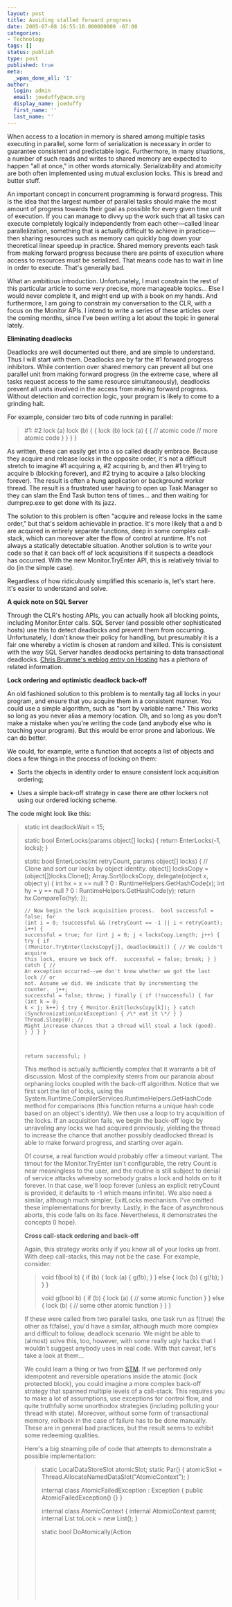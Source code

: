 ```yaml
---
layout: post
title: Avoiding stalled forward progress
date: 2005-07-08 16:55:10.000000000 -07:00
categories:
- Technology
tags: []
status: publish
type: post
published: true
meta:
  _wpas_done_all: '1'
author:
  login: admin
  email: joeduffy@acm.org
  display_name: joeduffy
  first_name: ''
  last_name: ''
---
```

When access to a location in memory is shared among multiple tasks executing in
parallel, some form of serialization is necessary in order to guarantee
consistent and predictable logic. Furthermore, in many situations, a number of
such reads and writes to shared memory are expected to happen "all at once," in
other words atomically. Serializability and atomicity are both often
implemented using mutual exclusion locks. This is bread and butter stuff.

An important concept in concurrent programming is forward progress. This is the
idea that the largest number of parallel tasks should make the most amount of
progress towards their goal as possible for every given time unit of execution.
If you can manage to divvy up the work such that all tasks can execute
completely logically independently from each other—called linear
parallelization, something that is actually difficult to achieve in
practice—then sharing resources such as memory can quickly bog down your
theoretical linear speedup in practice. Shared memory prevents each task from
making forward progress because there are points of execution where access to
resources must be serialized. That means code has to wait in line in order to
execute. That's generally bad.

What an ambitious introduction. Unfortunately, I must constrain the rest of
this particular article to some very precise, more manageable topics… Else I
would never complete it, and might end up with a book on my hands. And
furthermore, I am going to constrain my conversation to the CLR, with a focus
on the Monitor APIs. I intend to write a series of these articles over the
coming months, since I've been writing a lot about the topic in general lately.

**Eliminating deadlocks**

Deadlocks are well documented out there, and are simple to understand. Thus I
will start with them. Deadlocks are by far the #1 forward progress inhibitors.
While contention over shared memory can prevent all but one parallel unit from
making forward progress (in the extreme case, where all tasks request access to
the same resource simultaneously), deadlocks prevent all units involved in the
access from making forward progress. Without detection and correction logic,
your program is likely to come to a grinding halt.

For example, consider two bits of code running in parallel:

> #1:                        #2 lock (a)                   lock (b) {
> { lock (b)                   lock (a) {                          { // atomic
> code             // more atomic code }                          } }
> }

As written, these can easily get into a so called deadly embrace. Because they
acquire and release locks in the opposite order, it's not a difficult stretch
to imagine #1 acquiring a, #2 acquiring b, and then #1 trying to acquire b
(blocking forever), and #2 trying to acquire a (also blocking forever). The
result is often a hung application or background worker thread. The result is a
frustrated user having to open up Task Manager so they can slam the End Task
button tens of times… and then waiting for dumprep.exe to get done with its
jazz.

The solution to this problem is often "acquire and release locks in the same
order," but that's seldom achievable in practice. It's more likely that a and b
are acquired in entirely separate functions, deep in some complex call-stack,
which can moreover alter the flow of control at runtime. It's not always a
statically detectable situation. Another solution is to write your code so that
it can back off of lock acquisitions if it suspects a deadlock has occurred.
With the new Monitor.TryEnter API, this is relatively trivial to do (in the
simple case).

Regardless of how ridiculously simplified this scenario is, let's start here.
It's easier to understand and solve.

**A quick note on SQL Server**

Through the CLR's hosting APIs, you can actually hook all blocking points,
including Monitor.Enter calls. SQL Server (and possible other sophisticated
hosts) use this to detect deadlocks and prevent them from occurring.
Unfortunately, I don't know their policy for handling, but presumably it is a
fair one whereby a victim is chosen at random and killed. This is consistent
with the way SQL Server handles deadlocks pertaining to data transactional
deadlocks. [Chris Brumme's weblog entry on
Hosting](http://blogs.msdn.com/cbrumme/archive/2004/02/21/77595.aspx) has a
plethora of related information.

**Lock ordering and optimistic deadlock back-off**

An old fashioned solution to this problem is to mentally tag all locks in your
program, and ensure that you acquire them in a consistent manner. You could use
a simple algorithm, such as "sort by variable name." This works so long as you
never alias a memory location. Oh, and so long as you don't make a mistake when
you're writing the code (and anybody else who is touching your program). But
this would be error prone and laborious. We can do better.

We could, for example, write a function that accepts a list of objects and does
a few things in the process of locking on them:

- Sorts the objects in identity order to ensure consistent lock acquisition
  ordering;

- Uses a simple back-off strategy in case there are other lockers not using our
  ordered locking scheme.

The code might look like this:

> static int deadlockWait = 15;
>
>
>
> static bool EnterLocks(params object[] locks) { return EnterLocks(-1, locks);
> }
>
>
>
> static bool EnterLocks(int retryCount, params object[] locks) { // Clone and
> sort our locks by object identity.  object[] locksCopy =
> (object[])locks.Clone(); Array.Sort<object>(locksCopy, delegate(object x,
> object y) { int hx = x == null ? 0 : RuntimeHelpers.GetHashCode(x); int hy =
> y == null ? 0 : RuntimeHelpers.GetHashCode(y); return hx.CompareTo(hy); });
>
>
>
>     // Now begin the lock acquisition process.  bool successful = false; for
>     (int i = 0; !successful && (retryCount == -1 || i < retryCount); i++) {
>     successful = true; for (int j = 0; j < locksCopy.Length; j++) { try { if
>     (!Monitor.TryEnter(locksCopy[j], deadlockWait)) { // We couldn't acquire
>     this lock, ensure we back off.  successful = false; break; } } catch { //
>     An exception occurred--we don't know whether we got the last lock // or
>     not. Assume we did. We indicate that by incrementing the counter.  j++;
>     successful = false; throw; } finally { if (!successful) { for (int k = 0;
>     k < j; k++) { try { Monitor.Exit(locksCopy[k]); } catch
>     (SynchronizationLockException) { /\* eat it \*/ } } Thread.Sleep(0); //
>     Might increase chances that a thread will steal a lock (good).  } } } }
>
>
>
>     return successful; }

This method is actually sufficiently complex that it warrants a bit of
discussion. Most of the complexity stems from our paranoia about orphaning
locks coupled with the back-off algorithm. Notice that we first sort the list
of locks, using the System.Runtime.CompilerServices.RuntimeHelpers.GetHashCode
method for comparisons (this function returns a unique hash code based on an
object's identity). We then use a loop to try acquisition of the locks. If an
acquisition fails, we begin the back-off logic by unraveling any locks we had
acquired previously, yielding the thread to increase the chance that another
possibly deadlocked thread is able to make forward progress, and starting over
again.

Of course, a real function would probably offer a timeout variant. The timout
for the Monitor.TryEnter isn't configurable, the retry Count is near
meaningless to the user, and the routine is still subject to denial of service
attacks whereby somebody grabs a lock and holds on to it forever. In that case,
we'll loop forever (unless an explicit retryCount is provided, it defaults to
-1 which means infinite). We also need a similar, although much simpler,
ExitLocks mechanism. I've omitted these implementations for brevity. Lastly, in
the face of asynchronous aborts, this code falls on its face. Nevertheless, it
demonstrates the concepts (I hope).

**Cross call-stack ordering and back-off**

Again, this strategy works only if you know all of your locks up front. With
deep call-stacks, this may not be the case. For example, consider:

> void f(bool b) { if (b) { lock (a) { g(!b); } } else { lock (b) { g(!b); } }
> }
>
>
>
> void g(bool b) { if (b) { lock (a) { // some atomic function } } else { lock
> (b) { // some other atomic function } } }

If these were called from two parallel tasks, one task run as f(true) the other
as f(false), you'd have a similar, although much more complex and difficult to
follow, deadlock scenario. We might be able to (almost) solve this, too,
however, with some really ugly hacks that I wouldn't suggest anybody uses in
real code. With that caveat, let's take a look at them…

We could learn a thing or two from
[STM](http://research.microsoft.com/%7Esimonpj/papers/stm/index.htm). If we
performed only idempotent and reversible operations inside the atomic (lock
protected block), you could imagine a more complex back-off strategy that
spanned multiple levels of a call-stack. This requires you to make a lot of
assumptions, use exceptions for control flow, and quite truthfully some
unorthodox strategies (including polluting your thread with state). Moreover,
without some form of transactional memory, rollback in the case of failure has
to be done manually. These are in general bad practices, but the result seems
to exhibit some redeeming qualities.

Here's a big steaming pile of code that attempts to demonstrate a possible
implementation:

> static LocalDataStoreSlot atomicSlot; static Par() { atomicSlot =
> Thread.AllocateNamedDataSlot("AtomicContext"); }
>
>
>
> internal class AtomicFailedException : Exception { public
> AtomicFailedException() {} }
>
>
>
> internal class AtomicContext { internal AtomicContext parent; internal
> List<object> toLock = new List<object>(); }
>
>
>
> static bool DoAtomically(Action<object> action, params object[] locks) {
> return DoAtomically(action, null, locks); }
>
>
>
> static bool DoAtomically(Action<object> action, Action<object> cleanup,
> params object[] locks) { return DoAtomically(action, cleanup, 10, locks); }
>
>
>
> static bool DoAtomically(Action<object> action, Action<object> cleanup, int
> retryCount, params object[] locks) { bool entered = false;
>
>
>
>     // We have to maintain our context so that we can unravel the parent
>     correctly.  AtomicContext ctx = new AtomicContext();
>     ctx.toLock.AddRange(locks); ctx.parent =
>     (AtomicContext)Thread.GetData(atomicSlot); Thread.SetData(atomicSlot,
>     ctx); try { for (int i = 0; !entered && i < retryCount; i++) { if
>     (entered = EnterLocks(10, ctx.toLock.ToArray())) { bool retryRequested =
>     false; try { action(null); } catch (AtomicFailedException) { if (cleanup
>     != null) cleanup(null); retryRequested = true; } finally { if (entered)
>     ExitLocks(locks); if (retryRequested) entered = false; } } } } finally {
>     // Reset the context to what it was before we polluted it.  AtomicContext
>     cctx = (AtomicContext)Thread.GetData(atomicSlot);
>     Thread.SetData(atomicSlot, cctx.parent); if (!entered && cctx.parent !=
>     null) { cctx.parent.toLock.AddRange(cctx.toLock); throw new
>     AtomicFailedException(); } }
>
>
>
>     return entered; }

The last overload is obviously the most complex, and the meat of the
implementation. DoAtomically uses a back-off strategy not unlike the first
EnterLocks function. In fact, it uses EnterLocks for lock acquisition.
DoAtomically maintains a context of the locks that must be acquired, and can be
chained such that there is a parent/child relationship between two contexts
(representing multiple DoAtomically calls in a single call stack).

The function then goes ahead and attempts to acquire each object that much be
locked. If it succeeds, it calls the delegate that was supplied as an argument.
This delegate can likewise make DoAtomically calls which will recursively
detect deadlocks and perform escalation if they occur. Note: there is some
noise here. Because of the small timeout we use, a function that holds a lock
for an extended period of time can give the impression of a deadlock. This
number could probably use some tuning. Further, I haven't tested the
interaction between this code and non-DoAtomically code. Presumably, it would
be more succeptable to livelock, but wouldn't actually fail or deadlock
(assuming the other code doesn't mount a denial of service).

The escalation policy we use is to perform cleanup logic (since we tried to
execute the action, there could be broken invariants that must be restored),
mutate the parent context so that it will attempt to acquire the locks the
child tried to acquire (and failed), and essentially unravel the stack to the
parent (using an exception—ugh—I think continuations would make this a much
prettier situation). The parent then tries to acquire its own locks in addition
to the child locks that got escalated. This can be an arbitrarily nested
call-stack, so a parent could end up with more than just a single child's locks
to acquire. But this ensures an entire call stack's worth of locks are acquired
in an ordered fashion, and furthermore backed off of all at once. The obvious
downside to this approach is that you end up taking a coarser grained lock than
necessary, but with the benefit of avoiding deadlocks.

Assuming all of the back off and retry succeeds, it will return a true
indicating success. If it doesn't, and it's exhausted all of its retries and
escalation space, the topmost atomic block will simply return false to indicate
failure. Honestly, an exception in this case might be more appropriate.

**An overly simple example**

A small test function that uses this (sorry, I didn't have time to write up a
more complex one), is as follows:

> static int i = 0; static object x = new object(); static object y = new
> object();
>
>
>
> static void Main() { List<Thread> ts = new List<Thread>(); for (int j = 0; j
> < 20; j++) { Thread t = new Thread(new ThreadStart(delegate {
> DoAtomically(delegate { i++; Console.WriteLine("{0}, {1}",
> Thread.CurrentThread.ManagedThreadId, i); i--; }, x, y); })); ts.Add(t); }
>
>
>
>     ts.ForEach(delegate (Thread t) { t.Start(); }); ts.ForEach(delegate
>     (Thread t) { t.Join(); }); }

Of course, all threads should print out the number 1.

**A brief word on livelock**

A quick word on livelock with the above design. With an escalation policy as
defined above—your standard back-off, yield, and retry—it is highly
susceptible to live-lock. This is a situation where code is trying to make
progress, but chasing its own tail, or continually hitting conflicts. Consider
what happens if a very long block and a very short block are competing in a
deadlock fashion for the same resources.

The policy defined above will always back-off and retry, meaning that a short
transaction has less work to do in order to perform its task. If the larger
block is higher priority than the smaller one, we're unfairly favoring the
small block simply due to its size. But similarly, a long running block could
acquire a lot of resources, and the smaller block could quickly try (and retry)
to acquire locks, fail, and give up.

Lock leveling or some more intelligent queuing system might help out here. But
I've written enough already.

**Future topics**

If you're interested in a particular concurrency-related topic, let me know!

I'd like to spend more time in the future on:

- Events and signaling;

- Managing large groups of complex parallel tasks;

- Implicit parallelism, e.g. using compiler code generation and IL rewriting;

- STA, COM and UI programming, reentrancy;

- More on livelock—it happens in a lot of contexts—and some ideas on how to
  solve them;

- Lock free programming, and why you should avoid it.

Feedback will help me write about things you want to know about.

Happy hacking!


